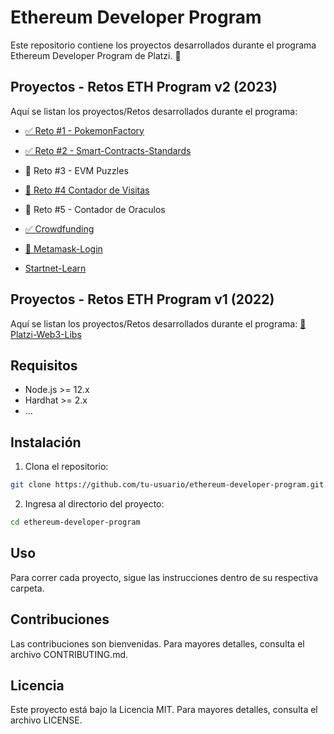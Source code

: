 # Ethereum Developer Program

Este repositorio contiene los proyectos desarrollados durante el programa Ethereum Developer Program de Platzi. 🚀

## Proyectos - Retos ETH Program v2 (2023)

Aquí se listan los proyectos/Retos desarrollados durante el programa:

- [✅ Reto #1 - PokemonFactory](./pokemonFactory/)
- [✅ Reto #2 - Smart-Contracts-Standards](./smart-contracts-standards/)
- 🚩 Reto #3 - EVM Puzzles
- [🚩 Reto #4 Contador de Visitas](./VisitCounter/)
- 🚩 Reto #5 - Contador de Oraculos
- [✅ Crowdfunding](./crowdfunding/)
- [🚩 Metamask-Login](./metamask-login/)

- [Startnet-Learn](./starknet-learn/)

## Proyectos - Retos ETH Program v1 (2022)

Aquí se listan los proyectos/Retos desarrollados durante el programa:
[🔴 Platzi-Web3-Libs](./platzi-web3-libs/)

## Requisitos

- Node.js >= 12.x
- Hardhat >= 2.x
- ...

## Instalación

1. Clona el repositorio:

```sh
git clone https://github.com/tu-usuario/ethereum-developer-program.git
```

2. Ingresa al directorio del proyecto:

```sh
cd ethereum-developer-program
```

## Uso

Para correr cada proyecto, sigue las instrucciones dentro de su respectiva carpeta.

## Contribuciones

Las contribuciones son bienvenidas. Para mayores detalles, consulta el archivo CONTRIBUTING.md.

## Licencia

Este proyecto está bajo la Licencia MIT. Para mayores detalles, consulta el archivo LICENSE.
